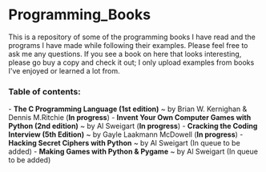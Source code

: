 Programming_Books
=================

This is a repository of some of the programming books I have read and the programs I have made while following their examples. Please feel free to ask me any questions. If you see a book on here that looks interesting, please go buy a copy and check it out; I only upload examples from books I've enjoyed or learned a lot from.


<h3>Table of contents:</h3>
- <strong>The C Programming Language (1st edition)</strong> ~ by Brian W. Kernighan & Dennis M.Ritchie (<strong>In progress</strong>)
- <strong>Invent Your Own Computer Games with Python (2nd edition)</strong> ~ by Al Sweigart (<strong>In progress</strong>)
- <strong>Cracking the Coding Interview (5th Edition)</strong> ~ by Gayle Laakmann McDowell (<strong>In progress</strong>)
- <strong>Hacking Secret Ciphers with Python</strong> ~ by Al Sweigart (In queue to be added)
- <strong>Making Games with Python & Pygame</strong> ~ by Al Sweigart (In queue to be added)
<strong><End of table of contents until more programs are uploaded to this repository.></strong>
